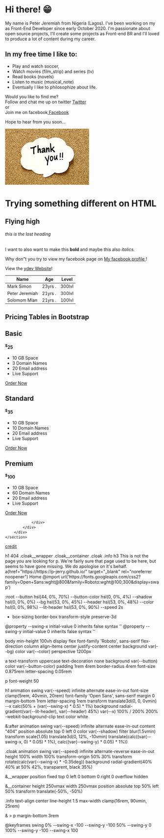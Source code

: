 # Hi there! 😁 
My name is Peter Jeremiah from Nigeria (Lagos). I've been working on my as Front-End Developer since early October 2020. I'm passionate about open source projects, I'll create some projects as Front-end BR and I'll loved to produce a lot of content during my career.

## In my free time I like to:  
* Play and watch soccer, 
* Watch movies (film_strip) and series (tv)
* Read books (novels)
* Listen to music (musical_note)
* Eventually I like to philosophize about life.

Would you like to find me?  
Follow and chat me up on twitter [ Twitter](https://twitter.com/PJaybliss)  
or  
Join me on facebook[ Facebook](https://www.facebook.com/profile.php?id=100007246216867)

Hope to hear from you soon...

![](download.jpg)

<head>
  <title> Hello, world! </title>  
</head>
<body>
  <h1> Trying something different on HTML </h>
  <h2> Flying high </h2>
  <h6> this is the last heading </h6>
  
  <!--this is a comment, so just chill -->
  
   I want to also want to make this <strong> bold </strong> and maybe this also <i> italics. </i>
  <!--this is a comment, so just chill -->
  
  Why don"t you try to view my facebook page on <a href= "https://web.facebook.com/profile.php?id=100007246216867"> My facebook profile </a>!
  
View the <a href="https://ydev.academy">ydev Website</a>!

  <table>
    <thead>
      <th> Name </th>
      <th> Age  </th>
      <th> Level </th>
    </thread>
    <tbody>
      <tr>
        <td> Mark Simon </td>
        <td> 23yrs  . </td>
        <td> 300lvl  </td>
      </tr>
      <tr>
        <td> Peter Jeremiah </td>
        <td> 21yrs  . </td>
        <td> 300lvl  </td>
      </tr>
      <tr>
        <td> Solomom Mlan </td>
        <td> 21yrs  . </td>
        <td> 100lvl </td>
      </tr>
    </tbody>
  </table>
  
</body>

<body>
<section class="price-sec">
        <div class="container-fluid">
            <div class="container">
              <div class="row ptables-head">
                <h1 class="text-center">Pricing Tables in Bootstrap</h1>
              </div>
                <div class="row">
                    <div class="col-sm-4 price-table">
                        <div class="card text-center">
                            <div class="title">
                                <i class="fa fa-paper-plane"></i>
                                <h2>Basic</h2>
                            </div>
                            <div class="price">
                                <h4><sup>$</sup>25</h4>
                            </div>
                            <div class="option">
                                <ul>
                                    <li><i class="fa fa-check"></i> 10 GB Space</li>
                                    <li><i class="fa fa-check"></i> 3 Domain Names</li>
                                    <li><i class="fa fa-check"></i> 20 Email address</li>
                                    <li><i class="fa fa-times"></i> Live Support</li>
                                </ul>
                            </div>
                            <a href="#">Order Now</a>
                        </div>
                    </div>
                    <!-- (1) ===================================-->
                       <div class="col-sm-4 price-table">
                        <div class="card text-center">
                            <div class="title">
                                <i class="fa fa-plane"></i>
                                <h2>Standard</h2>
                            </div>
                            <div class="price">
                                <h4><sup>$</sup>35</h4>
                            </div>
                            <div class="option">
                                <ul>
                                    <li><i class="fa fa-check"></i> 10 GB Space</li>
                                    <li><i class="fa fa-check"></i> 10 Domain Names</li>
                                    <li><i class="fa fa-check"></i> 20 Email address</li>
                                    <li><i class="fa fa-times"></i> Live Support</li>
                                </ul>
                            </div>
                            <a href="#">Order Now</a>
                        </div>
                    </div>
                    <!-- (2) ===================================-->
                       <div class="col-sm-4 price-table">
                        <div class="card text-center">
                            <div class="title">
                                <i class="fa fa-rocket"></i>
                                <h2>Premium</h2>
                            </div>
                            <div class="price">
                                <h4><sup>$</sup>100</h4>
                            </div>
                            <div class="option">
                                <ul>
                                    <li><i class="fa fa-check"></i> 10 GB Space</li>
                                    <li><i class="fa fa-check"></i> 60 Domain Names</li>
                                    <li><i class="fa fa-check"></i> 20 Email address</li>
                                    <li><i class="fa fa-times"></i> Live Support</li>
                                </ul>
                            </div>
                            <a href="#">Order Now</a>
                        </div>
                    </div>
                    <!-- (3) ===================================-->
              















                </div>
            </div>
        </div>
    </section>
<a href="https://www.youtube.com/watch?v=og2BwCm1m38" >credit</a>
</body>
<html>
h1 404
.cloak__wrapper
  .cloak__container
    .cloak
.info
  h3 This is not the page you are looking for
  p.
    We're fairly sure that page used to be here, but seems to have gone missing. We do apologise on it's behalf.
  a(href="https://https://p-jerry.github.io/" target="_blank" rel="noreferrer noopener") Home
  </html>
  <css>
  @import url('https://fonts.googleapis.com/css2?family=Open+Sans:wght@800&family=Roboto:wght@100;300&display=swap')

:root
  --button hsl(44, 0%, 70%)
  --button-color hsl(0, 0%, 4%)
  --shadow hsl(0, 0%, 0%)
  --bg hsl(53, 0%, 45%)
  --header hsl(53, 0%, 48%)
  --color hsl(0, 0%, 98%)
  --lit-header hsl(53, 0%, 90%)
  --speed 2s

*
  box-sizing border-box
  transform-style preserve-3d

@property --swing-x
  initial-value 0
  inherits false
  syntax '<integer>'
@property --swing-y
  initial-value 0
  inherits false
  syntax '<integer>'

body
  min-height 100vh
  display flex
  font-family 'Roboto', sans-serif
  flex-direction column
  align-items center
  justify-content center
  background var(--bg)
  color var(--color)
  perspective 1200px

a
  text-transform uppercase
  text-decoration none
  background var(--button)
  color var(--button-color)
  padding 1rem 4rem
  border-radius 4rem
  font-size 0.875rem
  letter-spacing 0.05rem

p
  font-weight 50

h1
  animation swing var(--speed) infinite alternate ease-in-out
  font-size clamp(5rem, 40vmin, 20rem)
  font-family 'Open Sans', sans-serif
  margin 0
  margin-bottom 1rem
  letter-spacing 1rem
  transform translate3d(0, 0, 0vmin)
  --x calc(50% + (var(--swing-x) * 0.5) * 1%)
  background radial-gradient(var(--lit-header), var(--header) 45%) var(--x) 100% / 200% 200%
  -webkit-background-clip text
  color white

  &:after
    animation swing var(--speed) infinite alternate ease-in-out
    content "404"
    position absolute
    top 0
    left 0
    color var(--shadow)
    filter blur(1.5vmin)
    transform scale(1.05) translate3d(0, 12%, -10vmin) translate(calc((var(--swing-x, 0) * 0.05) * 1%), calc((var(--swing-y) * 0.05) * 1%))

.cloak
  animation swing var(--speed) infinite alternate-reverse ease-in-out
  height 100%
  width 100%
  transform-origin 50% 30%
  transform rotate(calc(var(--swing-x) * -0.35deg))
  background radial-gradient(40% 40% at 50% 42%, transparent, black 35%)
  
  &__wrapper
    position fixed
    top 0
    left 0
    bottom 0
    right 0
    overflow hidden

  &__container
    height 250vmax
    width 250vmax
    position absolute
    top 50%
    left 50%
    transform translate(-50%, -50%)

.info
  text-align center
  line-height 1.5
  max-width clamp(16rem, 90vmin, 25rem)

  & > p
    margin-bottom 3rem

@keyframes swing
  0%
    --swing-x -100
    --swing-y -100
  50%
    --swing-y 0
  100%
    --swing-y -100
    --swing-x 100
  </css>
